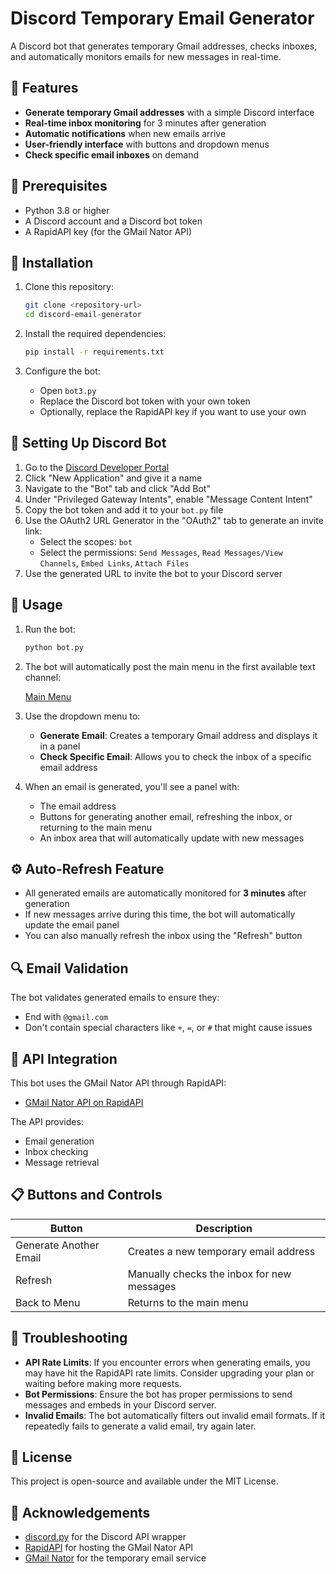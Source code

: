 # Discord Temporary Email Generator

A Discord bot that generates temporary Gmail addresses, checks inboxes, and automatically monitors emails for new messages in real-time.

## 📧 Features

- **Generate temporary Gmail addresses** with a simple Discord interface
- **Real-time inbox monitoring** for 3 minutes after generation
- **Automatic notifications** when new emails arrive
- **User-friendly interface** with buttons and dropdown menus
- **Check specific email inboxes** on demand

## 🔧 Prerequisites

- Python 3.8 or higher
- A Discord account and a Discord bot token
- A RapidAPI key (for the GMail Nator API)

## 🚀 Installation

1. Clone this repository:
   ```bash
   git clone <repository-url>
   cd discord-email-generator
   ```

2. Install the required dependencies:
   ```bash
   pip install -r requirements.txt
   ```

3. Configure the bot:
   - Open `bot3.py` 
   - Replace the Discord bot token with your own token
   - Optionally, replace the RapidAPI key if you want to use your own

## 🔐 Setting Up Discord Bot

1. Go to the [Discord Developer Portal](https://discord.com/developers/applications)
2. Click "New Application" and give it a name
3. Navigate to the "Bot" tab and click "Add Bot"
4. Under "Privileged Gateway Intents", enable "Message Content Intent"
5. Copy the bot token and add it to your `bot.py` file
6. Use the OAuth2 URL Generator in the "OAuth2" tab to generate an invite link:
   - Select the scopes: `bot`
   - Select the permissions: `Send Messages`, `Read Messages/View Channels`, `Embed Links`, `Attach Files`
7. Use the generated URL to invite the bot to your Discord server

## 📝 Usage

1. Run the bot:
   ```bash
   python bot.py
   ```

2. The bot will automatically post the main menu in the first available text channel:

   [Main Menu](https://imgur.com/dzaLDBo)

3. Use the dropdown menu to:
   - **Generate Email**: Creates a temporary Gmail address and displays it in a panel
   - **Check Specific Email**: Allows you to check the inbox of a specific email address

4. When an email is generated, you'll see a panel with:
   - The email address
   - Buttons for generating another email, refreshing the inbox, or returning to the main menu
   - An inbox area that will automatically update with new messages

## ⚙️ Auto-Refresh Feature

- All generated emails are automatically monitored for **3 minutes** after generation
- If new messages arrive during this time, the bot will automatically update the email panel
- You can also manually refresh the inbox using the "Refresh" button

## 🔍 Email Validation

The bot validates generated emails to ensure they:
- End with `@gmail.com`
- Don't contain special characters like `+`, `=`, or `#` that might cause issues

## 🔄 API Integration

This bot uses the GMail Nator API through RapidAPI:
- [GMail Nator API on RapidAPI](https://rapidapi.com/johndevz/api/gmailnator)

The API provides:
- Email generation
- Inbox checking
- Message retrieval

## 📋 Buttons and Controls

| Button | Description |
|--------|-------------|
| Generate Another Email | Creates a new temporary email address |
| Refresh | Manually checks the inbox for new messages |
| Back to Menu | Returns to the main menu |

## 🤔 Troubleshooting

- **API Rate Limits**: If you encounter errors when generating emails, you may have hit the RapidAPI rate limits. Consider upgrading your plan or waiting before making more requests.
- **Bot Permissions**: Ensure the bot has proper permissions to send messages and embeds in your Discord server.
- **Invalid Emails**: The bot automatically filters out invalid email formats. If it repeatedly fails to generate a valid email, try again later.

## 📄 License

This project is open-source and available under the MIT License.

## 🙏 Acknowledgements

- [discord.py](https://github.com/Rapptz/discord.py) for the Discord API wrapper
- [RapidAPI](https://rapidapi.com/) for hosting the GMail Nator API
- [GMail Nator](https://www.gmailnator.com/) for the temporary email service
